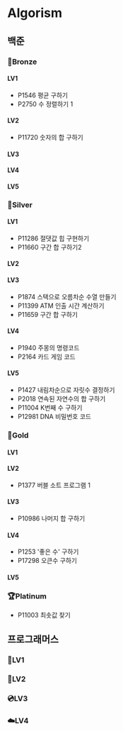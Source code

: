 # Algorism
## 백준
### 🥉Bronze
#### LV1
- P1546 평균 구하기
- P2750 수 정렬하기 1
#### LV2
- P11720 숫자의 합 구하기
#### LV3
#### LV4
#### LV5
### 🥈Silver
#### LV1
- P11286 절댓값 힙 구현하기
- P11660 구간 합 구하기2
#### LV2
#### LV3
- P1874 스택으로 오름차순 수열 만들기
- P11399 ATM 인출 시간 계산하기
- P11659 구간 합 구하기
#### LV4
- P1940 주몽의 명령코드
- P2164 카드 게임 코드
#### LV5
- P1427 내림차순으로 자릿수 결정하기
- P2018 연속된 자연수의 합 구하기
- P11004 K번째 수 구하기
- P12981 DNA 비밀번호 코드
### 🥇Gold
#### LV1
#### LV2
- P1377 버블 소트 프로그램 1
#### LV3
- P10986 나머지 합 구하기
#### LV4
- P1253 '좋은 수' 구하기
- P17298 오큰수 구하기
#### LV5
### 🏆Platinum
- P11003 최솟값 찾기
## 프로그래머스
### 📰LV1
### 💾LV2
### 💿LV3
### ☁️LV4

